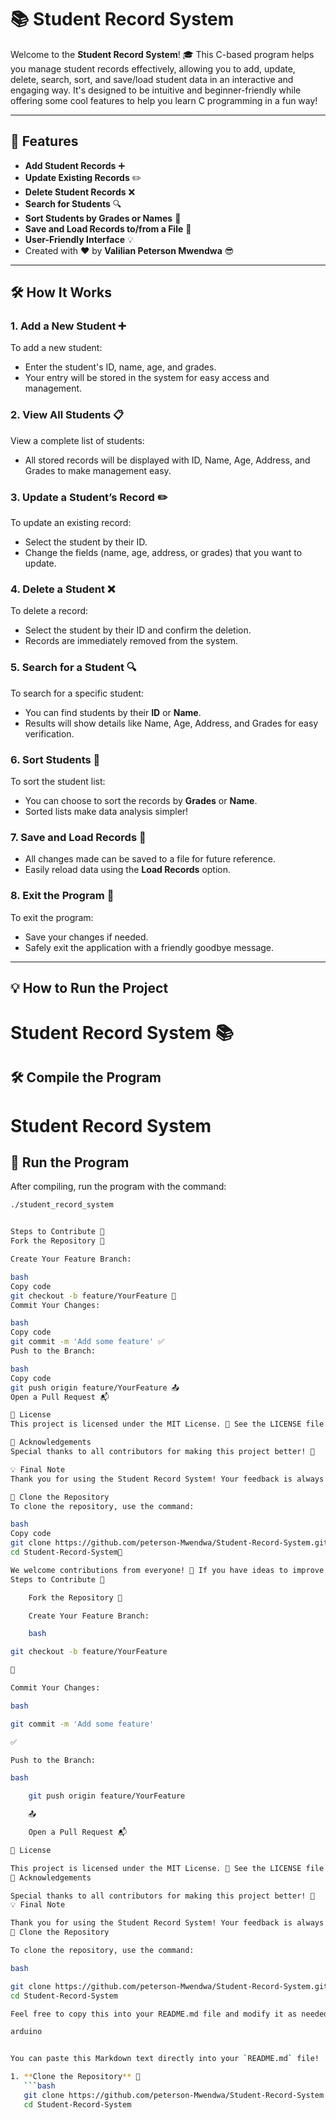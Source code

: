 # 📚 Student Record System

Welcome to the **Student Record System**! 🎓 This C-based program helps you manage student records effectively, allowing you to add, update, delete, search, sort, and save/load student data in an interactive and engaging way. It's designed to be intuitive and beginner-friendly while offering some cool features to help you learn C programming in a fun way!

---

## 🌟 Features

- **Add Student Records** ➕
- **Update Existing Records** ✏️
- **Delete Student Records** ❌
- **Search for Students** 🔍
- **Sort Students by Grades or Names** 📝
- **Save and Load Records to/from a File** 💾
- **User-Friendly Interface** 💡
- Created with ❤️ by **Valilian Peterson Mwendwa** 😎

---

## 🛠️ How It Works

### 1. Add a New Student ➕

To add a new student:
- Enter the student's ID, name, age, and grades.
- Your entry will be stored in the system for easy access and management.

### 2. View All Students 📋

View a complete list of students:
- All stored records will be displayed with ID, Name, Age, Address, and Grades to make management easy.

### 3. Update a Student’s Record ✏️

To update an existing record:
- Select the student by their ID.
- Change the fields (name, age, address, or grades) that you want to update.

### 4. Delete a Student ❌

To delete a record:
- Select the student by their ID and confirm the deletion. 
- Records are immediately removed from the system.

### 5. Search for a Student 🔍

To search for a specific student:
- You can find students by their **ID** or **Name**.
- Results will show details like Name, Age, Address, and Grades for easy verification.

### 6. Sort Students 📝

To sort the student list:
- You can choose to sort the records by **Grades** or **Name**.
- Sorted lists make data analysis simpler!

### 7. Save and Load Records 💾

- All changes made can be saved to a file for future reference.
- Easily reload data using the **Load Records** option.

### 8. Exit the Program 👋

To exit the program:
- Save your changes if needed.
- Safely exit the application with a friendly goodbye message.

---

## 💡 How to Run the Project
# Student Record System 📚

## 🛠️ Compile the Program

# Student Record System

## 🚀 Run the Program

After compiling, run the program with the command:

```bash
./student_record_system


Steps to Contribute 📝
Fork the Repository 🍴

Create Your Feature Branch:

bash
Copy code
git checkout -b feature/YourFeature 🚀
Commit Your Changes:

bash
Copy code
git commit -m 'Add some feature' ✅
Push to the Branch:

bash
Copy code
git push origin feature/YourFeature 📤
Open a Pull Request 📬

📝 License
This project is licensed under the MIT License. 📄 See the LICENSE file for details.

🙌 Acknowledgements
Special thanks to all contributors for making this project better! 🎉

💡 Final Note
Thank you for using the Student Record System! Your feedback is always appreciated. Happy coding! 😊

📂 Clone the Repository
To clone the repository, use the command:

bash
Copy code
git clone https://github.com/peterson-Mwendwa/Student-Record-System.git
cd Student-Record-System🤝

We welcome contributions from everyone! 🥳 If you have ideas to improve the project, feel free to open an issue or submit a pull request.
Steps to Contribute 📝

    Fork the Repository 🍴

    Create Your Feature Branch:

    bash

git checkout -b feature/YourFeature

🚀

Commit Your Changes:

bash

git commit -m 'Add some feature'

✅

Push to the Branch:

bash

    git push origin feature/YourFeature

    📤

    Open a Pull Request 📬

📝 License

This project is licensed under the MIT License. 📄 See the LICENSE file for details.
🙌 Acknowledgements

Special thanks to all contributors for making this project better! 🎉
💡 Final Note

Thank you for using the Student Record System! Your feedback is always appreciated. Happy coding! 😊
📂 Clone the Repository

To clone the repository, use the command:

bash

git clone https://github.com/peterson-Mwendwa/Student-Record-System.git
cd Student-Record-System

Feel free to copy this into your README.md file and modify it as needed!

arduino


You can paste this Markdown text directly into your `README.md` file!

1. **Clone the Repository** 📂
   ```bash
   git clone https://github.com/peterson-Mwendwa/Student-Record-System.git
   cd Student-Record-System
